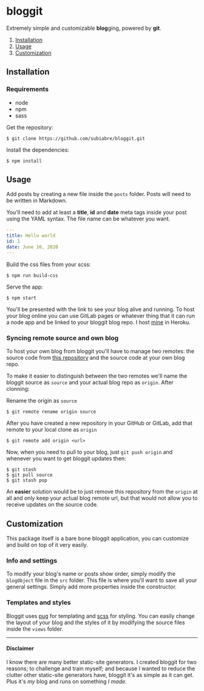 # bloggit
Extremely simple and customizable **blog**ging, powered by **git**.

1. [Installation](#Installation)
2. [Usage](#Usage)
3. [Customization](#Customization)

## Installation

### Requirements
- node
- npm
- sass

Get the repository:
```console
$ git clone https://github.com/subiabre/bloggit.git
```

Install the dependencies:
```console
$ npm install
```

## Usage
Add posts by creating a new file inside the `posts` folder. Posts will need to be written in Markdown. 

You'll need to add at least a **title**, **id** and **date** meta tags inside your post using the YAML syntax. The file name can be whatever you want.

```yaml
---
title: Hello world
id: 1
date: June 10, 2020
---
```

Build the css files from your scss:
```console
$ npm run build-css
```

Serve the app:
```console
$ npm start
```

You'll be presented with the link to see your blog alive and running. To host your blog online you can use GitLab pages or whatever thing that it can run a node app and be linked to your bloggit blog repo. I host [mine](http://imnotanerd.herokuapp.com) in Heroku.

### Syncing remote source and own blog
To host your own blog from bloggit you'll have to manage two remotes: the source code from [this repository](https://github.com/subiabre/bloggit.git) and the source code at your own blog repo.

To make it easier to distinguish between the two remotes we'll name the bloggit source as `source` and your actual blog repo as `origin`. After clonning:

Rename the origin as `source`
```console
$ git remote rename origin source
```

After you have created a new repository in your GitHub or GitLab, add that remote to your local clone as `origin`
```console
$ git remote add origin <url>
```

Now, when you need to pull to your blog, just `git push origin` and whenever you want to get bloggit updates then:
```console
$ git stash
$ git pull source
$ git stash pop
```

An **easier** solution would be to just remove this repository from the `origin` at all and only keep your actual blog remote url, but that would not allow you to receive updates on the source code.

## Customization
This package itself is a bare bone bloggit application, you can customize and build on top of it very easily.

### Info and settings
To modify your blog's name or posts show order, simply modify the `blogObject` file in the `src` folder. This file is where you'll want to save all your general settings. Simply add more properties inside the constructor.

### Templates and styles
Bloggit uses [pug](https://pugjs.org/) for templating and [scss](https://sass-lang.com/) for styling. You can easily change the layout of your blog and the styles of it by modifying the source files inside the `views` folder.

---

#### Disclaimer
I know there are many better static-site generators. I created bloggit for two reasons; to challenge and train myself; and because I wanted to reduce the clutter other static-site generators have, bloggit it's as simple as it can get. Plus it's *my* blog and runs on something *I made*.
